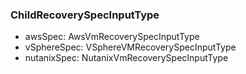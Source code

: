 ### ChildRecoverySpecInputType
- awsSpec: AwsVmRecoverySpecInputType
- vSphereSpec: VSphereVMRecoverySpecInputType
- nutanixSpec: NutanixVmRecoverySpecInputType
